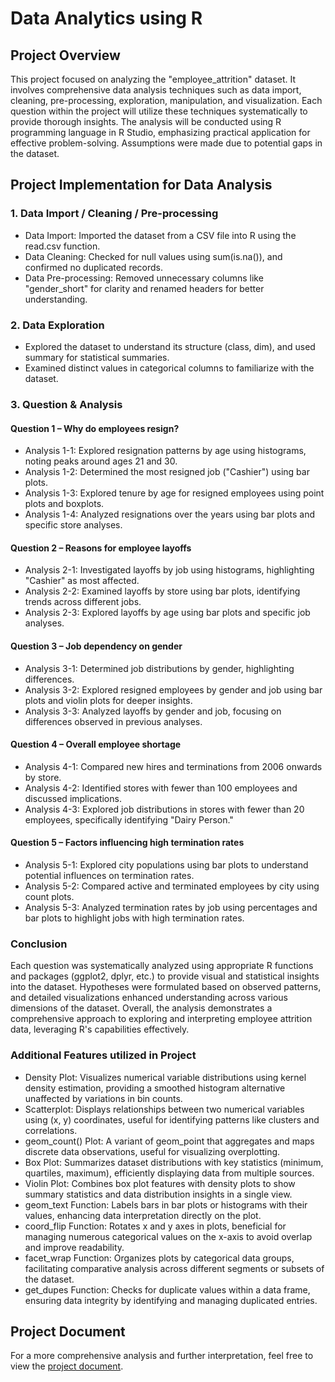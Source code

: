 # Data Analytics using R

## Project Overview

This project focused on analyzing the "employee_attrition" dataset. It involves comprehensive data analysis techniques such as data import, cleaning, pre-processing, exploration, manipulation, and visualization. Each question within the project will utilize these techniques systematically to provide thorough insights. The analysis will be conducted using R programming language in R Studio, emphasizing practical application for effective problem-solving. Assumptions were made due to potential gaps in the dataset.

## Project Implementation for Data Analysis
  
### 1. Data Import / Cleaning / Pre-processing

- Data Import: Imported the dataset from a CSV file into R using the read.csv function.
- Data Cleaning: Checked for null values using sum(is.na()), and confirmed no duplicated records.
- Data Pre-processing: Removed unnecessary columns like "gender_short" for clarity and renamed headers for better understanding.

### 2. Data Exploration

- Explored the dataset to understand its structure (class, dim), and used summary for statistical summaries.
- Examined distinct values in categorical columns to familiarize with the dataset.

### 3. Question & Analysis

#### Question 1 – Why do employees resign?

- Analysis 1-1: Explored resignation patterns by age using histograms, noting peaks around ages 21 and 30.
- Analysis 1-2: Determined the most resigned job ("Cashier") using bar plots.
- Analysis 1-3: Explored tenure by age for resigned employees using point plots and boxplots.
- Analysis 1-4: Analyzed resignations over the years using bar plots and specific store analyses.
  
#### Question 2 – Reasons for employee layoffs

- Analysis 2-1: Investigated layoffs by job using histograms, highlighting "Cashier" as most affected.
- Analysis 2-2: Examined layoffs by store using bar plots, identifying trends across different jobs.
- Analysis 2-3: Explored layoffs by age using bar plots and specific job analyses.
  
#### Question 3 – Job dependency on gender

- Analysis 3-1: Determined job distributions by gender, highlighting differences.
- Analysis 3-2: Explored resigned employees by gender and job using bar plots and violin plots for deeper insights.
- Analysis 3-3: Analyzed layoffs by gender and job, focusing on differences observed in previous analyses.

#### Question 4 – Overall employee shortage

- Analysis 4-1: Compared new hires and terminations from 2006 onwards by store.
- Analysis 4-2: Identified stores with fewer than 100 employees and discussed implications.
- Analysis 4-3: Explored job distributions in stores with fewer than 20 employees, specifically identifying "Dairy Person."

#### Question 5 – Factors influencing high termination rates

- Analysis 5-1: Explored city populations using bar plots to understand potential influences on termination rates.
- Analysis 5-2: Compared active and terminated employees by city using count plots.
- Analysis 5-3: Analyzed termination rates by job using percentages and bar plots to highlight jobs with high termination rates.

### Conclusion

Each question was systematically analyzed using appropriate R functions and packages (ggplot2, dplyr, etc.) to provide visual and statistical insights into the dataset. Hypotheses were formulated based on observed patterns, and detailed visualizations enhanced understanding across various dimensions of the dataset. Overall, the analysis demonstrates a comprehensive approach to exploring and interpreting employee attrition data, leveraging R's capabilities effectively.

### Additional Features utilized in Project

- Density Plot: Visualizes numerical variable distributions using kernel density estimation, providing a smoothed histogram alternative unaffected by variations in bin counts.
- Scatterplot: Displays relationships between two numerical variables using (x, y) coordinates, useful for identifying patterns like clusters and correlations.
- geom_count() Plot: A variant of geom_point that aggregates and maps discrete data observations, useful for visualizing overplotting.
- Box Plot: Summarizes dataset distributions with key statistics (minimum, quartiles, maximum), efficiently displaying data from multiple sources.
- Violin Plot: Combines box plot features with density plots to show summary statistics and data distribution insights in a single view.
- geom_text Function: Labels bars in bar plots or histograms with their values, enhancing data interpretation directly on the plot.
- coord_flip Function: Rotates x and y axes in plots, beneficial for managing numerous categorical values on the x-axis to avoid overlap and improve readability.
- facet_wrap Function: Organizes plots by categorical data groups, facilitating comparative analysis across different segments or subsets of the dataset.
- get_dupes Function: Checks for duplicate values within a data frame, ensuring data integrity by identifying and managing duplicated entries.

## Project Document

For a more comprehensive analysis and further interpretation, feel free to view the [project document](https://docs.google.com/document/d/e/2PACX-1vSEn_hbFv-aBcXZVr4NHXHjoX6feqWlqm-mHsBCNn4HjnUqYNCLeIhZLU3Rbm8Xjw/pub).
